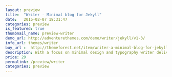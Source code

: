 ```yaml
---
layout: preview
title:  "Writer - Minimal blog for Jekyll"
date:   2015-02-07 18:31:47
categories: preview
is_featured: true
thumbnail_name: preview-writer
demo_url: http://adventurethemes.com/demo/writer/jekyll/v1-3/
info_url: themes/writer
buy_url :  http://themeforest.net/item/writer-a-minimal-blog-for-jekyll/10562560
description: With a focus on minimal design and typography writer delivers a quality user experience. Built for blogging or long form writing content looks clean and readable on any device.
price: 29
permalink: /preview/writer
categories: preview
---
```

